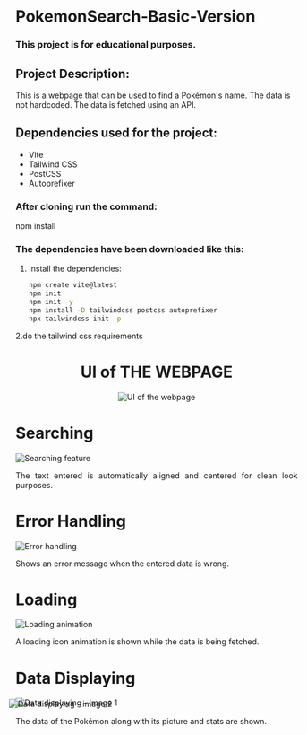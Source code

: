# PokemonSearch-Basic-Version
### This project is for educational purposes.

## Project Description:
This is a webpage that can be used to find a Pokémon's name. The data is not hardcoded. The data is fetched using an API.

## Dependencies used for the project:
- Vite
- Tailwind CSS
- PostCSS
- Autoprefixer

### After cloning run the command:
   npm install

### The dependencies have been downloaded like this:
1. Install the dependencies:
   ```sh
   npm create vite@latest
   npm init
   npm init -y
   npm install -D tailwindcss postcss autoprefixer
   npx tailwindcss init -p
   
2.do the tailwind css requirements
<div style="text-align:center">
  <h1>UI of THE WEBPAGE</h1>
  <img src="image1.png" alt="UI of the webpage">
</div>
<div>
  <h1>Searching</h1>
  <img src="image2.png" alt="Searching feature">
  <p style="text-align:justify">The text entered is automatically aligned and centered for clean look purposes.</p>
</div>
<div>
  <h1>Error Handling</h1>
  <img src="image4.png" alt="Error handling">
  <p style="text-align:justify">Shows an error message when the entered data is wrong.</p>
</div>
<div>
  <h1>Loading</h1>
  <img src="image3.png" alt="Loading animation">
  <p style="text-align:justify">A loading icon animation is shown while the data is being fetched.</p>
</div>
<div>
  <h1>Data Displaying</h1>
  <img src="image51.png" alt="Data displaying - image 1">
   <div style="width:95%;margin-top:-15px; margin-left:-12px;">
  <img src="image52.png" alt="Data displaying - image 2"></div>
  <p style="text-align:justify">The data of the Pokémon along with its picture and stats are shown.</p>
</div>
